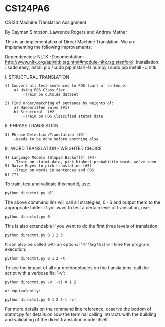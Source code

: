# CS124PA6
CS124 Machine Translation Assignment

By Cayman Simpson, Lawrence Rogers and Andrew Mather

This is an implementation of Direct Machine Translation. We are implementing the following improvements:

Dependencies:
NLTK
	-Documentation: http://www.nltk.org/api/nltk.tag.html#module-nltk.tag.stanford
	-Installation: : sudo easy_install pip / sudo pip install -U numpy / sudo pip install -U nltk

I. STRUCTURAL TRANSLATION

	1) Convert all test sentences to POS (part of sentence)
		a) Using POS Classifier
			-Train on outside dataset

	2) Find order/matching of sentence by weights of:
		a) Handwritten rules (#1)
		b) Structural  (#2)
			-Train on POS Classified statmt data


II. PHRASE TRANSLATION

	3) Phrase Detection/Translation (#3)
		-Needs to be done before anything else

III. WORD TRANSLATION - WEIGHTED CHOICE

	4) Language Models (Stupid Backoff?) (#4)
		-Train on statmt data, pick highest probability words we've seen
	5) Naive Bayes to pick translation (#5)
		-Train on words in sentences and POS
	6) ???



To train, test and validate this model, use:

	python directmt.py all

The above command line will call all strategies, 0 - 6 and output them to the appropriate folder. If you want to test a certain level of translation, use:

	python directmt.py 0

This is also extendable if you want to do the first three levels of translation:

	python directmt.py 0 1 2 3

It can also be called with an optional '-t' flag that will time the program execution:

	python directmt.py 0 1 2 -t


To see the impact of all our methodologies on the translations, call the script with a verbose flat '-v':

	python directmt.py -v (-t) 0 1 2

	or equivalently:

	python directmt.py 0 1 2 (-t -v)


For more details on the command line reference, observe the bottom of statmt.py for details on how the terminal calling interacts with the building and validating of the direct translation model itself.